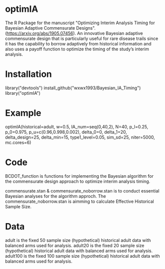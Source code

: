 # optimIA
The R Package for the manuscript "Optimizing Interim Analysis Timing for Bayesian Adaptive Commensurate Designs". (https://arxiv.org/abs/1905.07456). An innovative Bayesian adaptive commensurate design that is particularly useful for rare disease trails since it has the capability to borrow adaptively from historical information and also uses a payoff function to optimize the timing of the study’s interim analysis.

# Installation
library("devtools")
install_github("wxwx1993/Bayesian_IA_Timing")
library("optimIA")

# Example
optimIA(historical=adult,
        w=0.5,
        IA_num=seq(0,40,2),
        N=40,
        p_l=0.25,
        p_0=0.975,
        p_u=c(0.96,0.998,0.002),
        delta_0=0,
        delta_1=20,
        delta_design=25,
        delta_min=15,
        type1_level=0.05,
        sim_sd=25,
        niter=5000,
        mc.cores=6)
        
# Code

BCDOT_function is functions for implementing the Bayesian algorithm for the commensurate design approach to optimize interim analysis timing.

commensurate.stan & commensurate_noborrow.stan is to conduct essential Bayesian analyses for the algorithm approch. The commensurate_noborrow.stan is aimming to calculate Effective Historical Sample Size.

# Data

adult is the fixed 50 sample size (hypothetical) historical adult data with balanced arms used for analysis.
adult20 is the fixed 20 sample size (hypothetical) historical adult data with balanced arms used for analysis.
adult100 is the fixed 100 sample size (hypothetical) historical adult data with balanced arms used for analysis.


